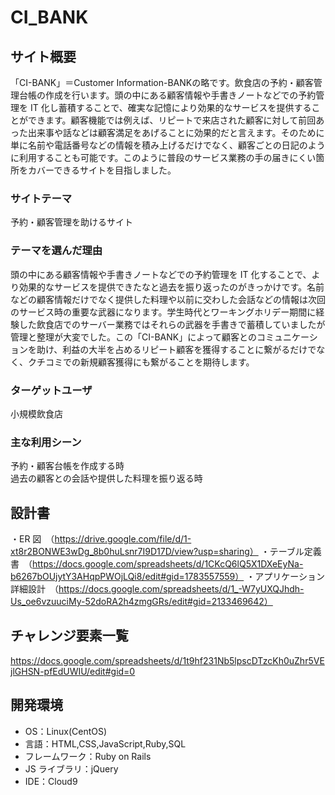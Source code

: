 # CI_BANK

## サイト概要

「CI-BANK」＝Customer Information-BANKの略です。飲食店の予約・顧客管理台帳の作成を行います。頭の中にある顧客情報や手書きノートなどでの予約管理を IT 化し蓄積することで、確実な記憶により効果的なサービスを提供することができます。顧客機能では例えば、リピートで来店された顧客に対して前回あった出来事や話などは顧客満足をあげることに効果的だと言えます。そのために単に名前や電話番号などの情報を積み上げるだけでなく、顧客ごとの日記のように利用することも可能です。このように普段のサービス業務の手の届きにくい箇所をカバーできるサイトを目指しました。

### サイトテーマ

予約・顧客管理を助けるサイト

### テーマを選んだ理由

頭の中にある顧客情報や手書きノートなどでの予約管理を IT 化することで、より効果的なサービスを提供できたなと過去を振り返ったのがきっかけです。名前などの顧客情報だけでなく提供した料理や以前に交わした会話などの情報は次回のサービス時の重要な武器になります。学生時代とワーキングホリデー期間に経験した飲食店でのサーバー業務ではそれらの武器を手書きで蓄積していましたが管理と整理が大変でした。この「CI-BANK」によって顧客とのコミュニケーションを助け、利益の大半を占めるリピート顧客を獲得することに繋がるだけでなく、クチコミでの新規顧客獲得にも繋がることを期待します。

### ターゲットユーザ

小規模飲食店

### 主な利用シーン

予約・顧客台帳を作成する時</br>
過去の顧客との会話や提供した料理を振り返る時


## 設計書

・ER 図　（https://drive.google.com/file/d/1-xt8r2BONWE3wDg_8b0huLsnr7I9D17D/view?usp=sharing）
・テーブル定義書　（https://docs.google.com/spreadsheets/d/1CKcQ6lQ5X1DXeEyNa-b6267bOUjytY3AHqpPWOjLQi8/edit#gid=1783557559）
・アプリケーション詳細設計　（https://docs.google.com/spreadsheets/d/1_-W7yUXQJhdh-Us_oe6vzuuciMy-52doRA2h4zmgGRs/edit#gid=2133469642）

## チャレンジ要素一覧

<https://docs.google.com/spreadsheets/d/1t9hf231Nb5lpscDTzcKh0uZhr5VEjlGHSN-pfEdUWIU/edit#gid=0>

## 開発環境

- OS：Linux(CentOS)
- 言語：HTML,CSS,JavaScript,Ruby,SQL
- フレームワーク：Ruby on Rails
- JS ライブラリ：jQuery
- IDE：Cloud9


